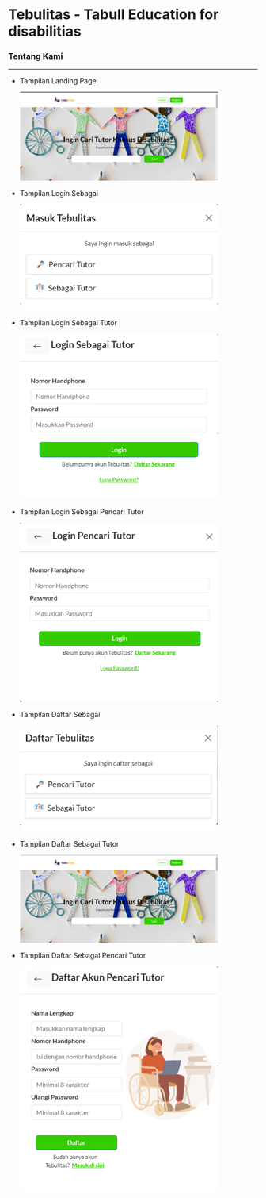 # Tebulitas - Tabull Education for disabilitias
### Tentang Kami
<hr>

- Tampilan Landing Page
  <p><img src="Images_Github/Landing Page.png" width="400" alt="Landing Page"></p>
- Tampilan Login Sebagai
  <p><img src="Images_Github/Masuk sebagai.png" width="400" alt="Login Sebagai"></p>
- Tampilan Login Sebagai Tutor
  <p><img src="Images_Github/Login Sebagai tutor.png" width="400" alt="Login Sebagai Tutor"></p>
- Tampilan Login Sebagai Pencari Tutor
  <p><img src="Images_Github/Login sebagai pencari tutor.png" width="400" alt="Login Sebagai Pencari Tutor"></p>
- Tampilan Daftar Sebagai
  <p><img src="Images_Github/Daftar Sebagai.png" width="400" alt="Daftar Sebagai"></p>
- Tampilan Daftar Sebagai Tutor
  <p><img src="Images_Github/Daftar sebagai tutor.png" width="400" alt="Daftar Sebagai Tutor"></p>
- Tampilan Daftar Sebagai Pencari Tutor
  <p><img src="Images_Github/Daftar sebagai pencari tutor.png" width="400" alt="Daftar Sebagai Pencari Tutor"></p>
